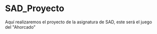 # SAD_Proyecto
Aquí realizaremos el proyecto de la asignatura de SAD, este será el juego del "Ahorcado"
